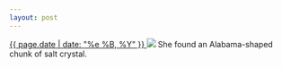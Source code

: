 ```yaml
---
layout: post
---
```


<p>
  <a href="/161">
    <time>{{ page.date | date: "%e %B, %Y" }}</time>
  </a>
  <a href="/161"><img src="{{ site.assets_url }}/161.jpg"/></a>
  <span>She found an Alabama-shaped chunk of salt crystal.</span>
</p>
